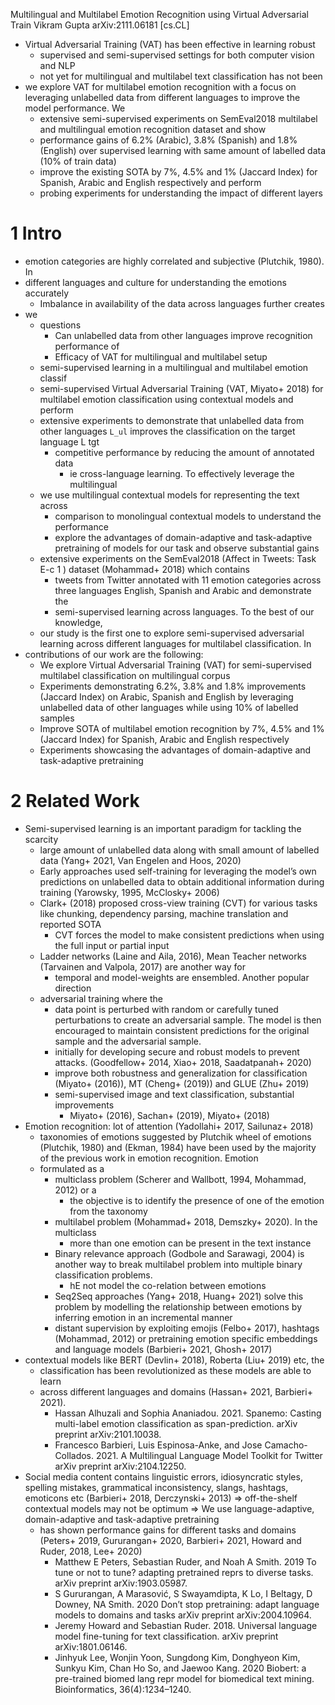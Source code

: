 Multilingual and Multilabel Emotion Recognition using Virtual Adversarial Train
Vikram Gupta
arXiv:2111.06181 [cs.CL]

* Virtual Adversarial Training (VAT) has been effective in learning robust
  * supervised and semi-supervised settings for both computer vision and NLP
  * not yet for multilingual and multilabel text classification has not been
* we explore VAT for multilabel emotion recognition with a focus on leveraging
  unlabelled data from different languages to improve the model performance. We
  * extensive semi-supervised experiments on SemEval2018 multilabel and
    multilingual emotion recognition dataset and show
  * performance gains of 6.2% (Arabic), 3.8% (Spanish) and 1.8% (English) over
    supervised learning with same amount of labelled data (10% of train data)
  * improve the existing SOTA by 7%, 4.5% and 1% (Jaccard Index)
    for Spanish, Arabic and English respectively and perform
  * probing experiments for understanding the impact of different layers

# 1 Intro

* emotion categories are highly correlated and subjective (Plutchik, 1980). In
* different languages and culture for understanding the emotions accurately
  * Imbalance in availability of the data across languages further creates
* we
  * questions
    * Can unlabelled data from other languages improve recognition performance of
    * Efficacy of VAT for multilingual and multilabel setup
  * semi-supervised learning in a multilingual and multilabel emotion classif
  * semi-supervised Virtual Adversarial Training (VAT, Miyato+ 2018) for
    multilabel emotion classification using contextual models and perform
  * extensive experiments to demonstrate that
    unlabelled data from other languages `L_ul` improves the classification on
    the target language L tgt
    * competitive performance by reducing the amount of annotated data
      * ie cross-language learning. To effectively leverage the multilingual
  * we use multilingual contextual models for representing the text across
    * comparison to monolingual contextual models to understand the performance
    * explore the advantages of domain-adaptive and task-adaptive pretraining
      of models for our task and observe substantial gains
  * extensive experiments on the SemEval2018 (Affect in Tweets: Task E-c 1 )
    dataset (Mohammad+ 2018) which contains
    * tweets from Twitter annotated with 11 emotion categories across
      three languages English, Spanish and Arabic and demonstrate the
    * semi-supervised learning across languages. To the  best of our knowledge,
  * our study is the first one to explore semi-supervised adversarial learning
    across different languages for multilabel classification. In
* contributions of our work are the following:
  * We explore Virtual Adversarial Training (VAT) for semi-supervised
    multilabel classification on multilingual corpus
  * Experiments demonstrating 6.2%, 3.8% and 1.8% improvements (Jaccard Index)
    on Arabic, Spanish and English by leveraging unlabelled data of other
    languages while using 10% of labelled samples
  * Improve SOTA of multilabel emotion recognition by 7%, 4.5% and 1% (Jaccard
    Index) for Spanish, Arabic and English respectively
  * Experiments showcasing the advantages of domain-adaptive and task-adaptive
    pretraining

# 2 Related Work

* Semi-supervised learning is an important paradigm for tackling the scarcity
  * large amount of unlabelled data along with small amount of labelled data
    (Yang+ 2021, Van Engelen and Hoos, 2020)
  * Early approaches used self-training for leveraging the model’s own
    predictions on unlabelled data to obtain additional information during
    training (Yarowsky, 1995, McClosky+ 2006)
  * Clark+ (2018) proposed cross-view training (CVT) for various tasks like
    chunking, dependency parsing, machine translation and reported SOTA
    * CVT forces the model to make consistent predictions when using the full
      input or partial input
  * Ladder networks (Laine and Aila, 2016),
    Mean Teacher networks (Tarvainen and Valpola, 2017) are another way for
    * temporal and model-weights are ensembled.  Another popular direction
  * adversarial training where the
    * data point is perturbed with random or carefully tuned perturbations to
      create an adversarial sample. The model is then encouraged to maintain
      consistent predictions for the original sample and the adversarial sample.
    * initially for developing secure and robust models to prevent attacks.
      (Goodfellow+ 2014, Xiao+ 2018, Saadatpanah+ 2020) 
    * improve both robustness and generalization for
      classification (Miyato+ (2016)), MT (Cheng+ (2019)) and GLUE (Zhu+ 2019)
    * semi-supervised image and text classification, substantial improvements
      * Miyato+ (2016), Sachan+ (2019), Miyato+ (2018)
* Emotion recognition: lot of attention (Yadollahi+ 2017, Sailunaz+ 2018)
  * taxonomies of emotions suggested by
    Plutchik wheel of emotions (Plutchik, 1980) and (Ekman, 1984) have been
    used by the majority of the previous work in emotion recognition. Emotion
  * formulated as a
    * multiclass problem (Scherer and Wallbott, 1994, Mohammad, 2012) or a
      * the objective is to identify the presence of one of the emotion from
        the taxonomy 
    * multilabel problem (Mohammad+ 2018, Demszky+ 2020). In the multiclass
      * more than one emotion can be present in the text instance
    * Binary relevance approach (Godbole and Sarawagi, 2004) is another way to
      break multilabel problem into multiple binary classification problems.
      * hE not model the co-relation between emotions
    * Seq2Seq approaches (Yang+ 2018, Huang+ 2021) solve this problem by
      modelling the relationship between emotions by inferring emotion in an
      incremental manner
    * distant supervision by exploiting
      emojis (Felbo+ 2017), hashtags (Mohammad, 2012) or
      pretraining emotion specific embeddings and language models
      (Barbieri+ 2021, Ghosh+ 2017)
* contextual models like BERT (Devlin+ 2018), Roberta (Liu+ 2019) etc, the
  * classification has been revolutionized as these models are able to learn
  * across different languages and domains (Hassan+ 2021, Barbieri+ 2021).
    * Hassan Alhuzali and Sophia Ananiadou. 2021.
      Spanemo: Casting multi-label emotion classification as span-prediction.
      arXiv preprint arXiv:2101.10038.
    * Francesco Barbieri, Luis Espinosa-Anke, and Jose Camacho-Collados. 2021.
      A Multilingual Language Model Toolkit for Twitter
      arXiv preprint arXiv:2104.12250.
* Social media content contains linguistic errors, idiosyncratic styles,
  spelling mistakes, grammatical inconsistency, slangs, hashtags, emoticons etc
  (Barbieri+ 2018, Derczynski+ 2013) 
  => off-the-shelf contextual models may not be optimum
  => We use language-adaptive, domain-adaptive and task-adaptive pretraining
  * has shown performance gains  for different tasks and domains (Peters+ 2019,
    Gururangan+ 2020, Barbieri+ 2021, Howard and Ruder, 2018, Lee+ 2020)
    * Matthew E Peters, Sebastian Ruder, and Noah A Smith.  2019
      To tune or not to tune? adapting pretrained reprs to diverse tasks.
      arXiv preprint arXiv:1903.05987.
    * S Gururangan, A Marasović, S Swayamdipta, K Lo, I Beltagy, D Downey, 
        NA Smith. 2020
      Don’t stop pretraining: adapt language models to domains and tasks
      arXiv preprint arXiv:2004.10964.
    * Jeremy Howard and Sebastian Ruder. 2018.
      Universal language model fine-tuning for text classification. 
      arXiv preprint arXiv:1801.06146.
    * Jinhyuk Lee, Wonjin Yoon, Sungdong Kim, Donghyeon Kim, Sunkyu Kim,
        Chan Ho So, and Jaewoo Kang. 2020
      Biobert: a pre-trained biomed lang repr model for biomedical text mining.
      Bioinformatics, 36(4):1234–1240.

